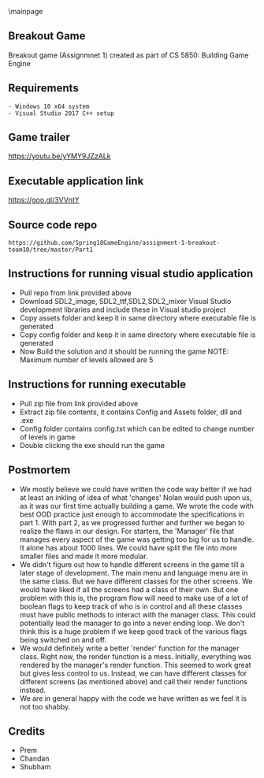 \mainpage

## Breakout Game
 Breakout game (Assignmnet 1) created as part of CS 5850: Building Game Engine 

## Requirements
    - Windows 10 x64 system
    - Visual Studio 2017 C++ setup

## Game trailer
   https://youtu.be/yYMY9JZzALk

## Executable application link
   https://goo.gl/3VVntY

## Source code repo
    https://github.com/Spring18GameEngine/assignment-1-breakout-team10/tree/master/Part1

## Instructions for running visual studio application
   - Pull repo from link provided above 
   - Download SDL2_image, SDL2_ttf,SDL2,SDL2_mixer Visual Studio development libraries and include these in Visual studio project
   - Copy assets folder and keep it in same directory where executable file is generated 
   - Copy config folder and keep it in same directory where executable file is generated 
   - Now Build the solution and it should be running the game
   NOTE: Maximum number of levels allowed are 5

## Instructions for running executable
   - Pull zip file from link provided above
   - Extract zip file contents, it contains Config and Assets folder, dll and .exe
   - Config folder contains config.txt which can be edited to change number of levels in game
   - Double clicking the exe should run the game

## Postmortem
   - We mostly believe we could have written the code way better if we had at least an inkling of idea of what 'changes' Nolan would push upon us, as it was
	 our first time actually building a game. We wrote the code with best OOD practice just enough to accommodate the specifications in part 1. With part 2,
	 as we progressed further and further we began to realize the flaws in our design. For starters, the 'Manager' file that manages every aspect of the game
	 was getting too big for us to handle. It alone has about 1000 lines. We could have split the file into more smaller files and made it more modular.
   - We didn't figure out how to handle different screens in the game till a later stage of development. The main menu and language menu are in the same class.
     But we have different classes for the other screens. We would have liked if all the screens had a class of their own. But one problem with this is, the 
	 program flow will need to make use of a lot of boolean flags to keep track of who is in control and all these classes must have public methods to interact
     with the manager class. This could potentially lead the manager to go into a never ending loop. We don't think this is a huge problem if we keep good track 
	 of the various flags being switched on and off. 
   - We would definitely write a better 'render' function for the manager class. Right now, the render function is a mess. Initially, everything was rendered by the
     manager's render function. This seemed to work great but gives less control to us. Instead, we can have different classes for different screens (as mentioned
	 above) and call their render functions instead.
   - We are in general happy with the code we have written as we feel it is not too shabby. 

## Credits
   - Prem
   - Chandan
   - Shubham


